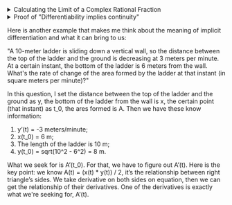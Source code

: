 <details>
<summary>Calculating the Limit of a Complex Rational Fraction</summary>
<br>

The given paragraph demonstrates the step-by-step process to assess the limit of a
complex rational function, specified as:

$$\lim_{x \to -\infty}\frac{\sqrt{4x^4 - x}}{2x^2 + 3}$$

The steps involve factoring out dominant terms, simplification using limits rules,
handling of the indeterminate form of type '0/0' and finally the application of
L'Hopital's rule, which aids in the determination of limits which reach the
indeterminate state.

After following these methodologies and taking advantage of limit properties centred
around indeterminate forms and infinite behavior, it is deduced that the limit of the
original expression is `2/3`. Thus, through the process of simplifying the expression,
the paragraph showcases how to handle complex limits and use L'Hopital’s rule to
evaluate the limit.

**Details**:

The given expression is:

$$\lim_{x \to -\infty}\frac{\sqrt{4x^4 - x}}{2x^2 + 3}$$

Firstly, let's factor out the largest power of $x$ from the numerator and denominator:

Numerator: $\sqrt{4x^4 - x}$ = $\sqrt{4(x^4) - (x)}$ = $\sqrt{4x^4 - 4x^3 + x}$

Denominator: $2x^2 + 3$

Now, as $x$ approaches $-\infty$, the term $x^4$ becomes negligible compared to $4x^3$.
Therefore, we can simplify the expression as follows:

$$\lim_{x \to -\infty}\frac{\sqrt{4x^4 - x}}{2x^2 + 3} \approx \lim_{x \to
-\infty}\frac{\sqrt{4x^3 - x}}{2x^2 + 3}$$

Since the square root is always positive, we can drop the negative sign on the
numerator:

$$\lim_{x \to -\infty}\frac{\sqrt{4x^3 - x}}{2x^2 + 3} = \lim_{x \to
-\infty}\frac{\sqrt{4x^3}}{2x^2 + 3}$$

As $x$ approaches $-\infty$, the fraction approaches $0/0$, which is an indeterminate
form. However, we can use L'Hopital's rule to find the limit:

Applying L'Hopital's rule, we have:

$$\lim_{x \to -\infty}\frac{\sqrt{4x^3}}{2x^2 + 3} = \lim_{x \to
-\infty}\frac{4x^2}{6x + 12}$$

Cancelling out the common factors of $x^2$ between the numerator and denominator:

$$\lim_{x \to -\infty}\frac{4x^2}{6x + 12} = \lim_{x \to -\infty}\frac{4}{6 +
\frac{12}{x}}$$

As $x$ approaches $-\infty$, the fraction approaches $4/6 = 2/3$. Therefore, the limit
of the original expression is:

$$\lim_{x \to -\infty}\frac{\sqrt{4x^4 - x}}{2x^2 + 3} = \frac{2}{3}$$

So, the limit exists and is equal to $2/3$.

</details>
<details>
<summary>Proof of "Differentiability implies continuity"</summary>
<br>

(1)

$$
\lim_{{x \to c}} \frac{{f(x) - f(c)}}{{x - c}} = f'(c)
$$

(2)

$$
\lim_{{x \to c}} \frac{{f(x) - f(c)}}{{x - c}} \cdot \lim_{{x \to c}} (x - c) =
f'(c) \cdot \lim_{{x \to c}} (x - c)
$$

(3)

$$
\lim_{{x \to c}} (x - c) = 0
$$

We have the following from expressions (2) and (3)

(4)

$$
\lim_{{x \to c}} \frac{{f(x) - f(c)}}{{x - c}} \cdot \lim_{{x \to c}} (x - c) =
f'(c) \cdot 0
$$

From expression (4) and the rule about limit multiplication we have

(5)

$$
\lim_{{x \to c}} \left(\frac{{f(x) - f(c)}}{{x - c}} \cdot (x - c)\right) = 0
$$

(6)

$$
\lim_{{x \to c}} (f(x) - f(c)) = 0
$$

(7)

$$
\lim_{{x \to c}} f(x) - \lim_{{x \to c}} f(c) = 0
$$

(8)

$$
\lim_{{x \to c}} f(x) - f(c) = 0
$$

(9)

$$
\lim_{{x \to c}} f(x) = f(c)
$$

Proof breakdown:

In the following, let's assume $f$ is differentiable at $c$.

1. Differentiability

   By definition, a function $f$ is differentiable at $c$ if the following limit exists:

   $$ f'(c) = \lim_{{x \to c}} \frac{{f(x) - f(c)}}{{x - c}} $$

   This means the rate of change of $f$ at point $c$ exists and is finite.

2. Rewriting the limit in continuity form

   We multiply and divide by $(x - c)$ to form the limit that defines continuity:

   $$
   \lim_{{x \to c}} \frac{{f(x) - f(c)}}{{x - c}} \cdot \lim_{{x \to c}} (x - c) = f'(c)
   \cdot \lim_{{x \to c}} (x - c)
   $$

   Here, we just rewrote $f'(c)$ in a form that involves $(x - c)$, without altering its
   value.

3. Setting limit to 0 The limit as $x$ approaches $c$ for $(x - c)$ is 0:

   $$
   \lim_{{x \to c}} (x - c) = 0
   $$

   Hence, the right-side of the equation above becomes $f'(c) * 0 = 0$.

4. Multiplication law of limits

   Using the multiplication law of limits, which states that the limit of a product of
   two functions is the product of their limits (provided they exist), we can write:

   $$ \lim_{{x \to c}} \left[ \frac{{f(x) - f(c)}}{{x - c}} \cdot (x - c) \right] = 0 $$

5. Simplify the limit Within the limit on the left side, (x - c) cancels out, leaving:

   $$ \lim_{{x \to c}} (f(x) - f(c)) = 0 $$

6. Difference law of limits The difference law of limits allows us to say:

   $$ \lim_{{x \to c}} f(x) - \lim_{{x \to c}} f(c) = 0 $$

7. Constant rule of limits The limit of a constant is that constant:

   $$ \lim_{{x \to c}} f(x) - f(c) = 0 $$

   Leading to:

   $$ \lim_{{x \to c}} f(x) = f(c) $$

8. Continuity

   By definition, a function $f$ is continuous at $c$ if:

   $$ \lim_{{x \to c}} f(x) = f(c) $$

Therefore, $f$ is continuous at $c$.

</details>

Here is another example that makes me think about the meaning of implicit
differentiation and what it can bring to us:

"A 10-meter ladder is sliding down a vertical wall, so the distance between the top of
the ladder and the ground is decreasing at 3 meters per minute. At a certain instant,
the bottom of the ladder is 6 meters from the wall. What's the rate of change of the
area formed by the ladder at that instant (in square meters per minute)?"

In this question, I set the distance between the top of the ladder and the ground as y,
the bottom of the ladder from the wall is x, the certain point (that instant) as t_0,
the ares formed is A. Then we have these know information:

1. y’(t) = -3 meters/minute;
2. x(t_0) = 6 m;
3. The length of the ladder is 10 m;
4. y(t_0) = sqrt(10^2 - 6^2) = 8 m.

What we seek for is A’(t_0). For that, we have to figure out A’(t). Here is the key
point: we know A(t) = (x(t) * y(t)) / 2, it’s the relationship between right triangle’s
sides. We take derivative on both sides on equation, then we can get the relationship of
their derivatives. One of the derivatives is exactly what we're seeking for, A’(t).